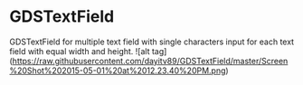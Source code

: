 # GDSTextField
GDSTextField for multiple text field with single characters input for each text field with equal width and height.
![alt tag] (https://raw.githubusercontent.com/dayitv89/GDSTextField/master/Screen%20Shot%202015-05-01%20at%2012.23.40%20PM.png)
